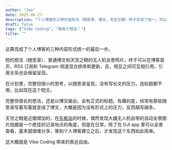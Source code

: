 ```yaml
---
author: "Joe"
date: 2025-06-27
description: "个人博客的三种内容形式（随思录、博文、天空之眼）终于实现了统一，可以在首页、RSS 和 Telegram 频道混合排序更新，相互引用关系也得以保留。"
draft: false
tags: ["Vibe Coding", "我有个想法！"]
title: ""
---
```


总算完成了个人博客的三种内容形式统一的最后一步。

短的想法（随思录）、普通博文和天空之眼的无人机全景照片，终于可以在博客首页、RSS 订阅和 Telegram 频道混合排序和更新，且，相互之间可互相引用，引用关系也会保留呈现。

在计划里，完整但很小的思考，以随思录呈现，没有写长文的压力，连标题都不用，比如现在这个短文。

完整但很长的想法，还是以博文输出，会有正式的标题。有趣的是，经常有那些随思录写着写着就变成了博文，大概是因为没有形式上的压力，反而越写越多。

天空之眼是近期增加的，在[东极岛](/posts/dongji-island-tour-2022)的时候，偶然发现大疆无人机自带的自动全景图片拍摄是一个绝佳的记录地点的角度，但是在日常，除了在 DJI app 里可以全景查看，基本就很难分享，等到个人博客建立之后，才发现这个东西如此简单。

这大概就是 Vibe Coding 带来的表达自由。
